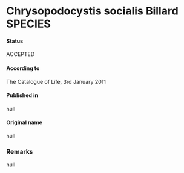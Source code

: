 Chrysopodocystis socialis Billard SPECIES
=======

#### Status
ACCEPTED

#### According to
The Catalogue of Life, 3rd January 2011

#### Published in
null

#### Original name
null

### Remarks
null